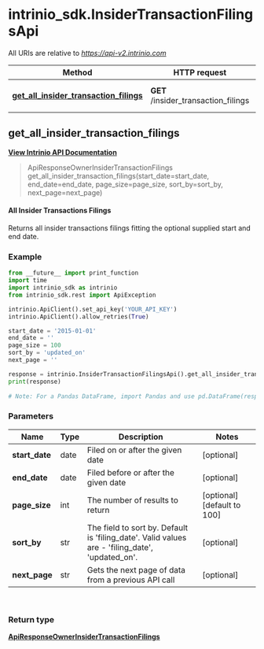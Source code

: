 # intrinio_sdk.InsiderTransactionFilingsApi

All URIs are relative to *https://api-v2.intrinio.com*

Method | HTTP request | Description
------------- | ------------- | -------------
[**get_all_insider_transaction_filings**](InsiderTransactionFilingsApi.md#get_all_insider_transaction_filings) | **GET** /insider_transaction_filings | All Insider Transactions Filings



[//]: # (START_OPERATION)

[//]: # (CLASS:InsiderTransactionFilingsApi)

[//]: # (METHOD:get_all_insider_transaction_filings)

[//]: # (RETURN_TYPE:ApiResponseOwnerInsiderTransactionFilings)

[//]: # (RETURN_TYPE_KIND:object)

[//]: # (RETURN_TYPE_DOC:ApiResponseOwnerInsiderTransactionFilings.md)

[//]: # (OPERATION:get_all_insider_transaction_filings_v2)

[//]: # (ENDPOINT:/insider_transaction_filings)

[//]: # (DOCUMENT_LINK:InsiderTransactionFilingsApi.md#get_all_insider_transaction_filings)

## **get_all_insider_transaction_filings**

[**View Intrinio API Documentation**](https://docs.intrinio.com/documentation/python/get_all_insider_transaction_filings_v2)

[//]: # (START_OVERVIEW)

> ApiResponseOwnerInsiderTransactionFilings get_all_insider_transaction_filings(start_date=start_date, end_date=end_date, page_size=page_size, sort_by=sort_by, next_page=next_page)

#### All Insider Transactions Filings


Returns all insider transactions filings fitting the optional supplied start and end date.

[//]: # (END_OVERVIEW)

### Example
[//]: # (START_CODE_EXAMPLE)

```python
from __future__ import print_function
import time
import intrinio_sdk as intrinio
from intrinio_sdk.rest import ApiException

intrinio.ApiClient().set_api_key('YOUR_API_KEY')
intrinio.ApiClient().allow_retries(True)

start_date = '2015-01-01'
end_date = ''
page_size = 100
sort_by = 'updated_on'
next_page = ''

response = intrinio.InsiderTransactionFilingsApi().get_all_insider_transaction_filings(start_date=start_date, end_date=end_date, page_size=page_size, sort_by=sort_by, next_page=next_page)
print(response)
    
# Note: For a Pandas DataFrame, import Pandas and use pd.DataFrame(response.property_name_dict) 
```
[//]: # (END_CODE_EXAMPLE)

[//]: # (START_DEFINITION)

### Parameters

[//]: # (START_PARAMETERS)


Name | Type | Description  | Notes
------------- | ------------- | ------------- | -------------
 **start_date** | date| Filed on or after the given date | [optional]   &nbsp;
 **end_date** | date| Filed before or after the given date | [optional]   &nbsp;
 **page_size** | int| The number of results to return | [optional] [default to 100]  &nbsp;
 **sort_by** | str| The field to sort by.  Default is &#39;filing_date&#39;.  Valid values are - &#39;filing_date&#39;, &#39;updated_on&#39;. | [optional]   &nbsp;
 **next_page** | str| Gets the next page of data from a previous API call | [optional]   &nbsp;
<br/>

[//]: # (END_PARAMETERS)

### Return type

[**ApiResponseOwnerInsiderTransactionFilings**](ApiResponseOwnerInsiderTransactionFilings.md)

[//]: # (END_OPERATION)

